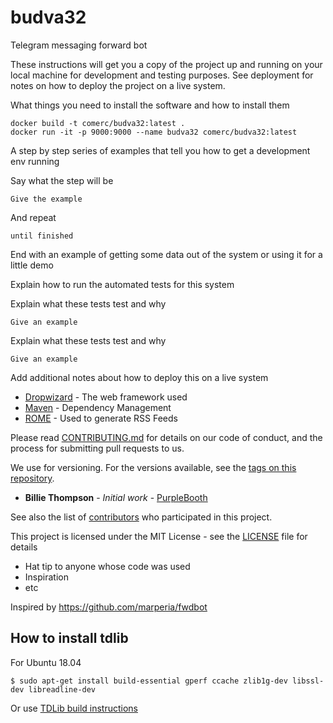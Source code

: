 # budva32

Telegram messaging forward bot

These instructions will get you a copy of the project up and running on your local machine for development and testing purposes. See deployment for notes on how to deploy the project on a live system.

What things you need to install the software and how to install them

```commandline
docker build -t comerc/budva32:latest .
docker run -it -p 9000:9000 --name budva32 comerc/budva32:latest
```

A step by step series of examples that tell you how to get a development env running

Say what the step will be

```
Give the example
```

And repeat

```
until finished
```

End with an example of getting some data out of the system or using it for a little demo

Explain how to run the automated tests for this system

Explain what these tests test and why

```
Give an example
```

Explain what these tests test and why

```
Give an example
```

Add additional notes about how to deploy this on a live system

- [Dropwizard](http://www.dropwizard.io/1.0.2/docs/) - The web framework used
- [Maven](https://maven.apache.org/) - Dependency Management
- [ROME](https://rometools.github.io/rome/) - Used to generate RSS Feeds

Please read [CONTRIBUTING.md](https://gist.github.com/PurpleBooth/b24679402957c63ec426) for details on our code of conduct, and the process for submitting pull requests to us.

We use for versioning. For the versions available, see the [tags on this repository](https://github.com/your/project/tags).

- **Billie Thompson** - _Initial work_ - [PurpleBooth](https://github.com/PurpleBooth)

See also the list of [contributors](https://github.com/your/project/contributors) who participated in this project.

This project is licensed under the MIT License - see the [LICENSE](LICENSE) file for details

- Hat tip to anyone whose code was used
- Inspiration
- etc

Inspired by https://github.com/marperia/fwdbot

## How to install tdlib

For Ubuntu 18.04

```
$ sudo apt-get install build-essential gperf ccache zlib1g-dev libssl-dev libreadline-dev
```

Or use [TDLib build instructions](https://tdlib.github.io/td/build.html)
